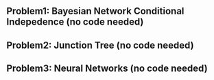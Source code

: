 ## Problem1: Bayesian Network Conditional Indepedence (no code needed) ##

## Problem2: Junction Tree (no code needed) ##

## Problem3: Neural Networks (no code needed) ##